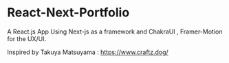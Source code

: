 # React-Next-Portfolio

A React.js App Using Next-js as a framework and ChakraUI , Framer-Motion for the UX/UI.

Inspired by Takuya Matsuyama : https://www.craftz.dog/
